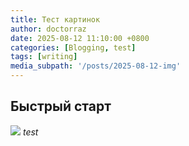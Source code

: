 ```yaml
---
title: Тест картинок
author: doctorraz
date: 2025-08-12 11:10:00 +0800
categories: [Blogging, test]
tags: [writing]
media_subpath: '/posts/2025-08-12-img'
---
```



## Быстрый старт
 
![](Accelerators_menu.png)
_test_